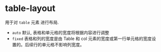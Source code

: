 # table-layout

用于对 `table` 元素 进行布局.

- `auto` 默认, 表格和单元格的宽度将根据内容进行调整
- `fixed` 表格和列的宽度是由 Table 和 col 元素的宽度或第一行单元格的宽度设置的。后续行的单元格不影响列宽度。

